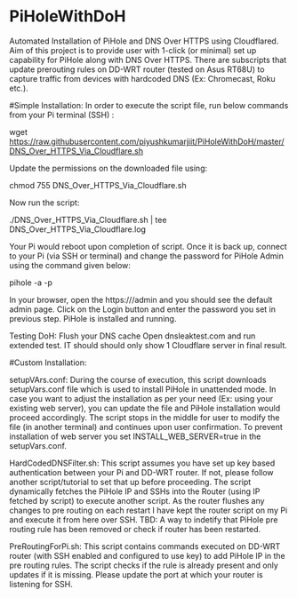 # PiHoleWithDoH
Automated Installation of PiHole and DNS Over HTTPS using Cloudflared.
Aim of this project is to provide user with 1-click (or minimal) set up capability for PiHole along with DNS Over HTTPS.
There are subscripts that update prerouting rules on DD-WRT router (tested on Asus RT68U) to capture traffic from devices with hardcoded DNS (Ex: Chromecast, Roku etc.).

#Simple Installation:
In order to execute the script file, run below commands from your Pi terminal (SSH) :

wget https://raw.githubusercontent.com/piyushkumarjiit/PiHoleWithDoH/master/DNS_Over_HTTPS_Via_Cloudflare.sh

Update the permissions on the downloaded file using:

chmod 755 DNS_Over_HTTPS_Via_Cloudflare.sh

Now run the script:

./DNS_Over_HTTPS_Via_Cloudflare.sh  | tee DNS_Over_HTTPS_Via_Cloudflare.log

Your Pi would reboot upon completion of script. 
Once it is back up, connect to your Pi (via SSH or terminal) and change the password for PiHole Admin using the command given below:

pihole -a -p <YourNewPassword>

In your browser, open the https://<IP of your Pi>/admin and you should see the default admin page.
Click on the Login button and enter the password you set in previous step.
PiHole is installed and running.
  
Testing DoH:
Flush your DNS cache
Open dnsleaktest.com and run extended test. IT should should only show 1 Cloudflare server in final result.


#Custom Installation:

setupVArs.conf: During the course of execution, this script downloads setupVars.conf file which is used to install PiHole in unattended mode. In case you want to adjust the installation as per your need (Ex: using your existing web server), you can update the file and PiHole installation would proceed accordingly. The script stops in the middle for user to modify the file (in another terminal) and continues upon user confirmation.
To prevent installation of web server you set INSTALL_WEB_SERVER=true in the setupVars.conf.

HardCodedDNSFilter.sh: This script assumes you have set up key based authentication between your Pi and DD-WRT router. If not, please follow another script/tutorial to set that up before proceeding.
The script dynamically fetches the PiHole IP and SSHs into the Router (using IP fetched by script) to execute another script.
As the router flushes any changes to pre routing on each restart I have kept the router script on my Pi and execute it from here over SSH.
TBD: A way to indetify that PiHole pre routing rule has been removed or check if router has been restarted.

PreRoutingForPi.sh: This script contains commands executed on DD-WRT router (with SSH enabled and configured to use key) to add PiHole IP in the pre routing rules. The script checks if the rule is already present and only updates if it is missing. Please update the port at which your router is listening for SSH.
